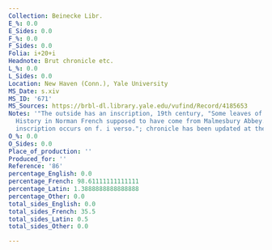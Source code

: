 ```yaml
---
Collection: Beinecke Libr.
E_%: 0.0
E_Sides: 0.0
F_%: 0.0
F_Sides: 0.0
Folia: i+20+i
Headnote: Brut chronicle etc.
L_%: 0.0
L_Sides: 0.0
Location: New Haven (Conn.), Yale University
MS_Date: s.xiv
MS_ID: '671'
MS_Sources: https://brbl-dl.library.yale.edu/vufind/Record/4185653
Notes: '"The outside has an inscription, 19th century, "Some leaves of early English
  History in Norman French supposed to have come from Malmesbury Abbey." A similar
  inscription occurs on f. i verso."; chronicle has been updated at the end '
O_%: 0.0
O_Sides: 0.0
Place_of_production: ''
Produced_for: ''
Reference: '86'
percentage_English: 0.0
percentage_French: 98.61111111111111
percentage_Latin: 1.3888888888888888
percentage_Other: 0.0
total_sides_English: 0.0
total_sides_French: 35.5
total_sides_Latin: 0.5
total_sides_Other: 0.0

---
```

